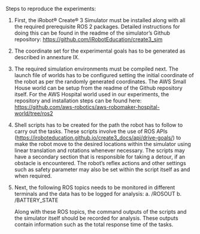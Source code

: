 Steps to reproduce the experiments:
1.	First, the iRobot® Create® 3 Simulator must be installed along with all the required prerequisite ROS 2 packages. Detailed instructions for doing this can be found in the readme of the simulator’s Github repository: https://github.com/iRobotEducation/create3_sim

2.	The coordinate set for the experimental goals has to be generated as described in annexture IX.

3.	The required simulation environments must be compiled next. The launch file of worlds has to be configured setting the initial coordinate of the robot as per the randomly generated coordinates. The AWS Small House world can be setup from the readme of the Github repository itself. For the AWS Hospital world used in our experiments, the repository and installation steps can be found here: https://github.com/aws-robotics/aws-robomaker-hospital-world/tree/ros2

4.	Shell scripts has to be created for the path the robot has to follow to carry out the tasks. These scripts involve the use of ROS APIs (https://iroboteducation.github.io/create3_docs/api/drive-goals/) to make the robot move to the desired locations within the simulator using linear translation and rotations whenever necessary. The scripts may have a secondary section that is responsible for taking a detour, if an obstacle is encountered.  The robot’s reflex actions and other settings such as safety parameter may also be set within the script itself as and when required.

5.	Next, the following ROS topics needs to be monitored in different terminals and the data has to be logged for analysis:
    a.	/ROSOUT
    b.	/BATTERY_STATE

    Along with these ROS topics, the command outputs of the scripts and the simulator itself should be recorded for analysis. These outputs contain information such as the total response time of the tasks. 